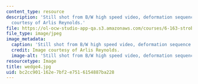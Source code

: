 ```yaml
---
content_type: resource
description: 'Still shot from B/W high speed video, deformation sequence #4. Image
  courtesy of Arlis Reynolds.'
file: https://ol-ocw-studio-app-qa.s3.amazonaws.com/courses/6-163-strobe-project-laboratory-fall-2005/bc2cc901162e7bf2e7516154887ba228_wedge4.jpg
file_type: image/jpeg
image_metadata:
  caption: 'Still shot from B/W high speed video, deformation sequence #4.'
  credit: Image courtesy of Arlis Reynolds.
  image-alt: 'Still shot from B/W high speed video, deformation sequence #4.'
resourcetype: Image
title: wedge4.jpg
uid: bc2cc901-162e-7bf2-e751-6154887ba228
---
```

